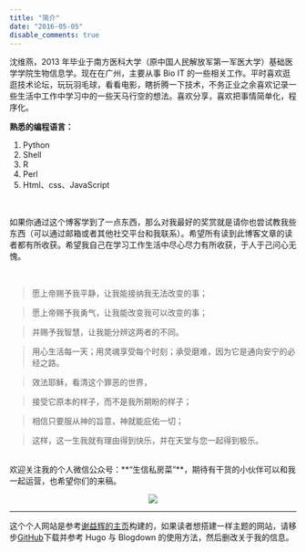 ```yaml
---
title: "简介"
date: "2016-05-05"
disable_comments: true
---
```


沈维燕，2013 年毕业于南方医科大学（原中国人民解放军第一军医大学）基础医学学院生物信息学。现在在广州，主要从事 Bio IT 的一些相关工作。平时喜欢逛逛技术论坛，玩玩羽毛球，看看电影，瞎折腾一下技术，不务正业之余喜欢记录一些生活中工作中学习中的一些天马行空的想法。喜欢分享，喜欢把事情简单化，程序化。


**熟悉的编程语言：**

1. Python
2. Shell
3. R
4. Perl
5. Html、css、JavaScript

<br/>

如果你通过这个博客学到了一点东西，那么对我最好的奖赏就是请你也尝试教我些东西（可以通过邮箱或者其他社交平台和我联系）。希望所有读到此博客文章的读者都有所收获。希望我自己在学习工作生活中尽心尽力有所收获，于人于己问心无愧。

<br/>

> 愿上帝赐予我平静，让我能接纳我无法改变的事；

> 愿上帝赐予我勇气，让我能改变我可以改变的事；

> 并赐予我智慧，让我能分辨这两者的不同。

> 用心生活每一天；用灵魂享受每个时刻；承受磨难，因为它是通向安宁的必经之路。

> 效法耶稣，看清这个罪恶的世界，

> 接受它原本的样子，而不是我所期盼的样子；

> 相信只要服从神的旨意，神就能庇佑一切；

> 这样，这一生我就有理由得到快乐，并在天堂与您一起得到极乐。

<br/>
欢迎关注我的个人微信公众号：**“生信私房菜”**，期待有干货的小伙伴可以和我一起运营，也希望你们的来稿。
<p style="text-align:center;"><img src="https://blog.bioinit.com/img/bioinit_qcode.png"/></p>

***

这个个人网站是参考[谢益辉的主页](https://yihui.name/)构建的，如果读者想搭建一样主题的网站，请移步[GitHub](https://github.com/ShixiangWang/home/releases)下载并参考 Hugo 与 Blogdown 的使用方法，然后删改关于我的信息。

